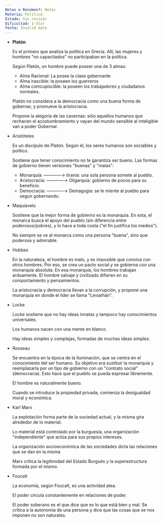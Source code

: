 ```yaml
---
Notas o Resúmen?: Notas
Materia: Política
Estado: Sin revisar
Dificultad: 3-Star
Fecha: Invalid date
---
```

- **Platón**
    
    Es el primero que analiza la política en Grecia. Allí, las mujeres y hombres "no capacitados" no participaban en la política.
    
    Según Platón, un hombre puede poseer una de 3 almas:
    
    - Alma Racional: La posee la clase gobernante
    - Alma irascible: la poseen los guerreros
    - Alma comcupiscible: la poseen los trabajadores y ciudadanos normales.
    
    Platón no considera a la democracia como una buena forma de gobernar, y promueve la aristocracia.
    
    Propone la alegoría de las cavernas: sólo aquellos humanos que rechacen el acostumbramiento y vayan del mundo sensible al inteligible van a poder Gobernar.
    
- Aristóteles
    
    Es un discípulo de Platón. Según él, los seres humanos son sociables y político.
    
    Sostiene que tener conocimiento no te garantiza ser bueno. Las formas de gobierno tienen versiones "buenas" y "malas":
    
    - Monarquía: ————→ tiranía: una sola persona somete al pueblo.
    - Aristocracia: ————→ Oligarquía: gobierno de pocos para su beneficio.
    - Democracia: ————→ Demagogia: se le miente al pueblo para seguir gobernando.
    
- Maquiavelo
    
    Sostiene que la mejor forma de gobierno es la monarquía. En esta, el monarca busca el apoyo del pueblo (sin diferencia entre poderosos/pobres), y lo hace a toda costa ("el fin justifica los medios").
    
    No siempre se ve al monarca como una persona "buena", sino que poderosa y admirable.
    
- Hobbes
    
    En la naturaleza, el hombre es malo, y es imposible que conviva con otros hombres. Por eso, se crea un pacto social y se gobierna con una monarquía absoluta. En esa monarquía, los hombres trabajan arduamente. El hombre salvaje y civilizado difieren en su comportamiento y pensamientos.
    
    La aristocracia y democracia llevan a la corrupción, y propone una monarquía en donde el líder se llama "Leviathán".
    
- Locke
    
    Locke sostiene que no hay ideas innatas y tampoco hay conocimientos universales.
    
    Los humanos nacen con una mente en blanco.
    
    Hay ideas simples y complejas, formadas de muchas ideas simples.
    
      
    
- Rosseau
    
    Se encuentra en la época de la Iluminación, que se centra en el conocimiento del ser humano. Su objetivo era sustituir la monarquía y reemplazarla por un tipo de gobierno con un "contrato social"(democracia). Esto hace que el pueblo se pueda expresar libremente.
    
    El hombre es naturalmente bueno.
    
    Cuando se introduce la propiedad privada, comienza la desigualdad moral y económica.
    
- Karl Marx
    
    La explotación forma parte de la sociedad actual, y la misma gira alrededor de lo material.
    
    Lo material está controlado por la burguesía, una organización "independiente" que actúa para sus propios intereses.
    
    La organización socioeconómica de las sociedades dicta las relaciones que se dan en la misma
    
    Marx critica la legitimidad del Estado Burgués y la superestructura formada por el mismo.
    
- Foucalt
    
    La economía, según Foucalt, es una actividad atea.
    
    El poder circula constantemente en relaciones de poder.
    
    El poder soberano es el que dice que es lo que está bien y mal. Se critica a la autonomía de una persona y dice que las cosas que se nos imponen no son naturales.